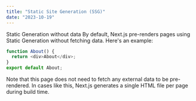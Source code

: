 ```yaml
---
title: "Static Site Generation (SSG)"
date: "2023-10-19"
---
```


Static Generation without data
By default, Next.js pre-renders pages using Static Generation without fetching data. Here's an example:

```js
function About() {
  return <div>About</div>;
}
export default About;
```

Note that this page does not need to fetch any external data to be pre-rendered. In cases like this, Next.js generates a single HTML file per page during build time.
